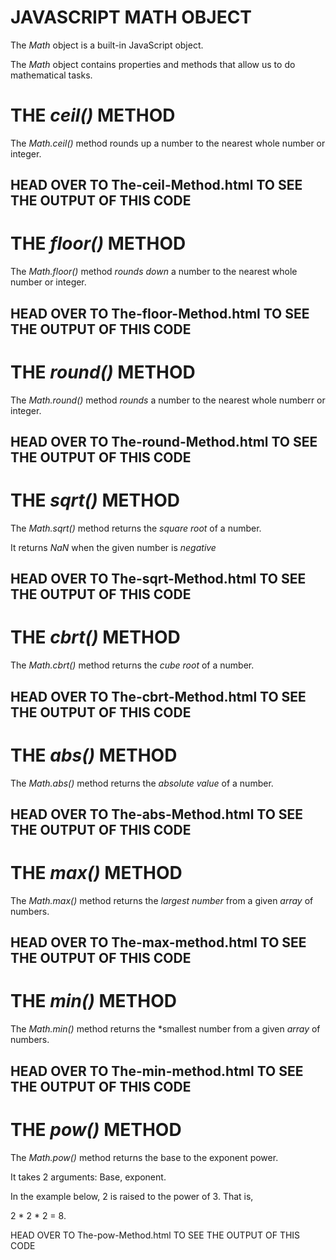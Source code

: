 # JAVASCRIPT MATH OBJECT
The *Math* object is a built-in JavaScript object.

The *Math* object contains properties and methods that allow us to do mathematical tasks.

# THE *ceil()* METHOD
The *Math.ceil()* method rounds up a number to the nearest whole number or integer.

<script>
    var num1 = Math.ceil(.90); //returns 1
    var num2 = Math.ceil(1.70); //returns 2
    var num3 = Math.ceil(21.60); //returns 22
</script>

HEAD OVER TO The-ceil-Method.html TO SEE THE OUTPUT OF THIS CODE
---------------------------------------------------------------------


# THE *floor()* METHOD
The *Math.floor()* method *rounds down* a number to the nearest whole number or integer.

<script>
    var num1 = Math.floor(1.10); //returns 1
    var num2 = Math.floor(3.21); //returns 3
    var num3 = Math.floor(21.30); //returns 21
</script>

HEAD OVER TO The-floor-Method.html TO SEE THE OUTPUT OF THIS CODE
---------------------------------------------------------------------


# THE *round()* METHOD
The *Math.round()* method *rounds* a number to the nearest whole numberr or integer.

<script>
    var num1 = Math.round(1.10); //returns 1
    var num2 = Math.round(1.70); //returns 2
    var num3 = Math.round(21.50); //returns 22
    var num4 = Math.round(-7.34); //returns -7
</script>

HEAD OVER TO The-round-Method.html TO SEE THE OUTPUT OF THIS CODE
---------------------------------------------------------------------


# THE *sqrt()* METHOD
The *Math.sqrt()* method returns the *square root* of a number.

<script>
    var num1 = Math.sqrt(4); //returns 2
    var num2 = Math.sqrt(100);  //returns 10
    var num3 = Math.sqrt(3.21); //returns 1.7916472867168918
    var num4 = Math.sqrt(-9);  //returns NaN
</script>

It returns *NaN* when the given number is *negative*

HEAD OVER TO The-sqrt-Method.html TO SEE THE OUTPUT OF THIS CODE
---------------------------------------------------------------------


# THE *cbrt()* METHOD
The *Math.cbrt()* method returns the *cube root* of a number.

<script>
    var num1 = Math.cbrt(8); //returns 4
    var num2 = Math.cbrt(100); //returns 4.641588833612779
    var num3 = Math.cbrt(3.21); //returns 1.4751460163788064
    var num4 = Math.cbrt(-27); //returns -3
</script>

HEAD OVER TO The-cbrt-Method.html TO SEE THE OUTPUT OF THIS CODE
---------------------------------------------------------------------


# THE *abs()* METHOD
The *Math.abs()* method returns the *absolute value* of a number.

<script>
    var num1 = Math.abs(5); //returns 5
    var num2 = Math.abs(-5); //returns 5
    var num3 = Math.abs(3.21); //returns 3.21
    var num4 = Math.abs(-3.21); //returns 3.21
</script>

HEAD OVER TO The-abs-Method.html TO SEE THE OUTPUT OF THIS CODE
---------------------------------------------------------------------


# THE *max()* METHOD
The *Math.max()* method returns the *largest number* from a given *array* of numbers.

<script>
    var num1 = Math.max(1, 2, 3); //returns 3
    var num2 = Math.max(-1, -2, -3); //returns -1
</script>

HEAD OVER TO The-max-method.html TO SEE THE OUTPUT OF THIS CODE
---------------------------------------------------------------------


# THE *min()* METHOD
The *Math.min()* method returns the *smallest number from a given *array* of numbers. 

<script>
    var num1 = Math.min(1, 2, 3); //returns 1
    var num2 = Math.min(-1, -2, -3); //returns -3
</script>

HEAD OVER TO The-min-method.html TO SEE THE OUTPUT OF THIS CODE
---------------------------------------------------------------------


# THE *pow()* METHOD
The *Math.pow()* method returns the base to the exponent power.

It takes 2 arguments: Base, exponent.

In the example below, 2 is raised to the power of 3. That is, 

2 * 2 * 2 = 8.

<script>
    var num1 = Math.pow(2, 3); //returns 8
</script>

HEAD OVER TO The-pow-Method.html TO SEE THE OUTPUT OF THIS CODE